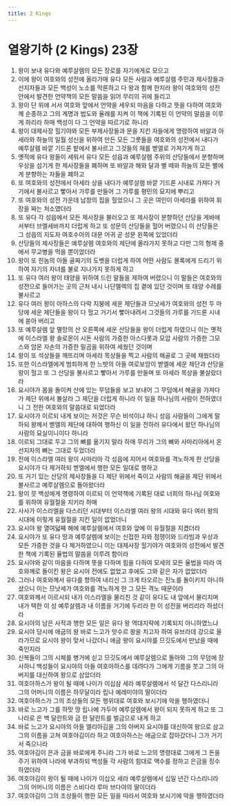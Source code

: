 ```yaml
---
title: 2 Kings
---
```


# 열왕기하 (2 Kings) 23장
1. 왕이 보내 유다와 예루살렘의 모든 장로를 자기에게로 모으고
1. 이에 왕이 여호와의 성전에 올라가매 유다 모든 사람과 예루살렘 주민과 제사장들과 선지자들과 모든 백성이 노소를 막론하고 다 왕과 함께 한지라 왕이 여호와의 성전 안에서 발견한 언약책의 모든 말씀을 읽어 무리의 귀에 들리고
1. 왕이 단 위에 서서 여호와 앞에서 언약을 세우되 마음을 다하고 뜻을 다하여 여호와께 순종하고 그의 계명과 법도와 율례를 지켜 이 책에 기록된 이 언약의 말씀을 이루게 하리라 하매 백성이 다 그 언약을 따르기로 하니라
1. 왕이 대제사장 힐기야와 모든 부제사장들과 문을 지킨 자들에게 명령하여 바알과 아세라와 하늘의 일월 성신을 위하여 만든 모든 그릇들을 여호와의 성전에서 내다가 예루살렘 바깥 기드론 밭에서 불사르고 그것들의 재를 벧엘로 가져가게 하고
1. 옛적에 유다 왕들이 세워서 유다 모든 성읍과 예루살렘 주위의 산당들에서 분향하며 우상을 섬기게 한 제사장들을 폐하며 또 바알과 해와 달과 별 떼와 하늘의 모든 별에게 분향하는 자들을 폐하고
1. 또 여호와의 성전에서 아세라 상을 내다가 예루살렘 바깥 기드론 시내로 가져다 거기에서 불사르고 빻아서 가루를 만들어 그 가루를 평민의 묘지에 뿌리고
1. 또 여호와의 성전 가운데 남창의 집을 헐었으니 그 곳은 여인이 아세라를 위하여 휘장을 짜는 처소였더라
1. 또 유다 각 성읍에서 모든 제사장을 불러오고 또 제사장이 분향하던 산당을 게바에서부터 브엘세바까지 더럽게 하고 또 성문의 산당들을 헐어 버렸으니 이 산당들은 그 성읍의 지도자 여호수아의 대문 어귀 곧 성문 왼쪽에 있었더라
1. 산당들의 제사장들은 예루살렘 여호와의 제단에 올라가지 못하고 다만 그의 형제 중에서 무교병을 먹을 뿐이었더라
1. 왕이 또 힌놈의 아들 골짜기의 도벳을 더럽게 하여 어떤 사람도 몰록에게 드리기 위하여 자기의 자녀를 불로 지나가지 못하게 하고
1. 또 유다 여러 왕이 태양을 위하여 드린 말들을 제하여 버렸으니 이 말들은 여호와의 성전으로 들어가는 곳의 근처 내시 나단멜렉의 집 곁에 있던 것이며 또 태양 수레를 불사르고
1. 유다 여러 왕이 아하스의 다락 지붕에 세운 제단들과 므낫세가 여호와의 성전 두 마당에 세운 제단들을 왕이 다 헐고 거기서 빻아내려서 그것들의 가루를 기드론 시내에 쏟아 버리고
1. 또 예루살렘 앞 멸망의 산 오른쪽에 세운 산당들을 왕이 더럽게 하였으니 이는 옛적에 이스라엘 왕 솔로몬이 시돈 사람의 가증한 아스다롯과 모압 사람의 가증한 그모스와 암몬 자손의 가증한 밀곰을 위하여 세웠던 것이며
1. 왕이 또 석상들을 깨뜨리며 아세라 목상들을 찍고 사람의 해골로 그 곳에 채웠더라
1. 또한 이스라엘에게 범죄하게 한 느밧의 아들 여로보암이 벧엘에 세운 제단과 산당을 왕이 헐고 또 그 산당을 불사르고 빻아서 가루를 만들며 또 아세라 목상을 불살랐더라
1. 요시야가 몸을 돌이켜 산에 있는 무덤들을 보고 보내어 그 무덤에서 해골을 가져다가 제단 위에서 불살라 그 제단을 더럽게 하니라 이 일을 하나님의 사람이 전하였더니 그 전한 여호와의 말씀대로 되었더라
1. 요시야가 이르되 내게 보이는 저것은 무슨 비석이냐 하니 성읍 사람들이 그에게 말하되 왕께서 벧엘의 제단에 대하여 행하신 이 일을 전하러 유다에서 왔던 하나님의 사람의 묘실이니이다 하니라
1. 이르되 그대로 두고 그의 뼈를 옮기지 말라 하매 무리가 그의 뼈와 사마리아에서 온 선지자의 뼈는 그대로 두었더라
1. 전에 이스라엘 여러 왕이 사마리아 각 성읍에 지어서 여호와를 격노하게 한 산당을 요시야가 다 제거하되 벧엘에서 행한 모든 일대로 행하고
1. 또 거기 있는 산당의 제사장들을 다 제단 위에서 죽이고 사람의 해골을 제단 위에서 불사르고 예루살렘으로 돌아왔더라
1. 왕이 뭇 백성에게 명령하여 이르되 이 언약책에 기록된 대로 너희의 하나님 여호와를 위하여 유월절을 지키라 하매
1. 사사가 이스라엘을 다스리던 시대부터 이스라엘 여러 왕의 시대와 유다 여러 왕의 시대에 이렇게 유월절을 지킨 일이 없었더니
1. 요시야 왕 열여덟째 해에 예루살렘에서 여호와 앞에 이 유월절을 지켰더라
1. 요시야가 또 유다 땅과 예루살렘에 보이는 신접한 자와 점쟁이와 드라빔과 우상과 모든 가증한 것을 다 제거하였으니 이는 대제사장 힐기야가 여호와의 성전에서 발견한 책에 기록된 율법의 말씀을 이루려 함이라
1. 요시야와 같이 마음을 다하며 뜻을 다하며 힘을 다하여 모세의 모든 율법을 따라 여호와께로 돌이킨 왕은 요시야 전에도 없었고 후에도 그와 같은 자가 없었더라
1. 그러나 여호와께서 유다를 향하여 내리신 그 크게 타오르는 진노를 돌이키지 아니하셨으니 이는 므낫세가 여호와를 격노하게 한 그 모든 격노 때문이라
1. 여호와께서 이르시되 내가 이스라엘을 물리친 것 같이 유다도 내 앞에서 물리치며 내가 택한 이 성 예루살렘과 내 이름을 거기에 두리라 한 이 성전을 버리리라 하셨더라
1. 요시야의 남은 사적과 행한 모든 일은 유다 왕 역대지략에 기록되지 아니하였느냐
1. 요시야 당시에 애굽의 왕 바로 느고가 앗수르 왕을 치고자 하여 유브라데 강으로 올라가므로 요시야 왕이 맞서 나갔더니 애굽 왕이 요시야를 므깃도에서 만났을 때에 죽인지라
1. 신복들이 그의 시체를 병거에 싣고 므깃도에서 예루살렘으로 돌아와 그의 무덤에 장사하니 백성들이 요시야의 아들 여호아하스를 데려다가 그에게 기름을 붓고 그의 아버지를 대신하여 왕으로 삼았더라
1. 여호아하스가 왕이 될 때에 나이가 이십삼 세라 예루살렘에서 석 달간 다스리니라 그의 어머니의 이름은 하무달이라 립나 예레미야의 딸이더라
1. 여호아하스가 그의 조상들의 모든 행위대로 여호와 보시기에 악을 행하였더니
1. 바로 느고가 그를 하맛 땅 립나에 가두어 예루살렘에서 왕이 되지 못하게 하고 또 그 나라로 은 백 달란트와 금 한 달란트를 벌금으로 내게 하고
1. 바로 느고가 요시야의 아들 엘리아김을 그의 아버지 요시야를 대신하여 왕으로 삼고 그의 이름을 고쳐 여호야김이라 하고 여호아하스는 애굽으로 잡아갔더니 그가 거기서 죽으니라
1. 여호야김이 은과 금을 바로에게 주니라 그가 바로 느고의 명령대로 그에게 그 돈을 주기 위하여 나라에 부과하되 백성들 각 사람의 힘대로 액수를 정하고 은금을 징수하였더라
1. 여호야김이 왕이 될 때에 나이가 이십오 세라 예루살렘에서 십일 년간 다스리니라 그의 어머니의 이름은 스비다라 루마 브다야의 딸이더라
1. 여호야김이 그의 조상들이 행한 모든 일을 따라서 여호와 보시기에 악을 행하였더라